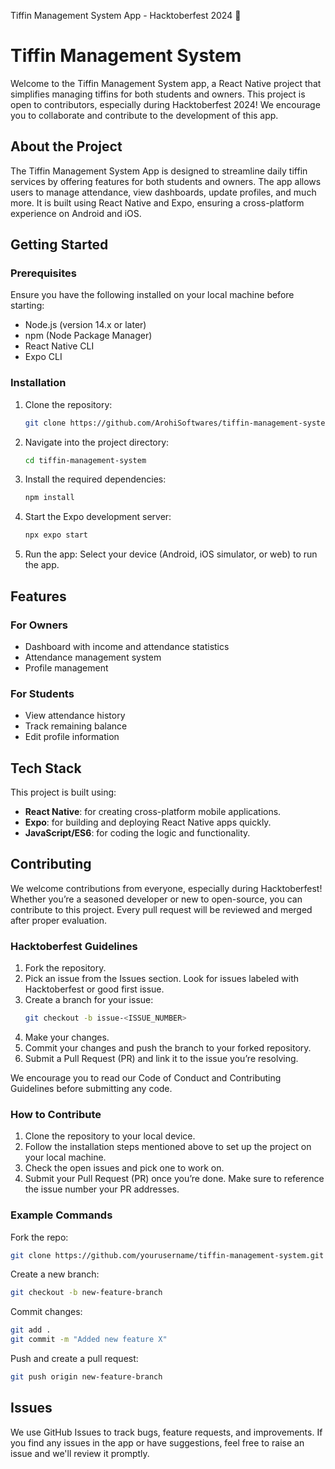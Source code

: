 Tiffin Management System App - Hacktoberfest 2024 🎉
# Tiffin Management System

Welcome to the Tiffin Management System app, a React Native project that simplifies managing tiffins for both students and owners. This project is open to contributors, especially during Hacktoberfest 2024! We encourage you to collaborate and contribute to the development of this app.

## About the Project

The Tiffin Management System App is designed to streamline daily tiffin services by offering features for both students and owners. The app allows users to manage attendance, view dashboards, update profiles, and much more. It is built using React Native and Expo, ensuring a cross-platform experience on Android and iOS.

## Getting Started

### Prerequisites

Ensure you have the following installed on your local machine before starting:

- Node.js (version 14.x or later)
- npm (Node Package Manager)
- React Native CLI
- Expo CLI

### Installation

1. Clone the repository:
    ```sh
    git clone https://github.com/ArohiSoftwares/tiffin-management-system
    ```

2. Navigate into the project directory:
    ```sh
    cd tiffin-management-system
    ```

3. Install the required dependencies:
    ```sh
    npm install
    ```

4. Start the Expo development server:
    ```sh
    npx expo start
    ```

5. Run the app:
    Select your device (Android, iOS simulator, or web) to run the app.

## Features

### For Owners

- Dashboard with income and attendance statistics
- Attendance management system
- Profile management

### For Students

- View attendance history
- Track remaining balance
- Edit profile information

## Tech Stack

This project is built using:

- **React Native**: for creating cross-platform mobile applications.
- **Expo**: for building and deploying React Native apps quickly.
- **JavaScript/ES6**: for coding the logic and functionality.

## Contributing

We welcome contributions from everyone, especially during Hacktoberfest! Whether you’re a seasoned developer or new to open-source, you can contribute to this project. Every pull request will be reviewed and merged after proper evaluation.

### Hacktoberfest Guidelines

1. Fork the repository.
2. Pick an issue from the Issues section. Look for issues labeled with Hacktoberfest or good first issue.
3. Create a branch for your issue:
    ```sh
    git checkout -b issue-<ISSUE_NUMBER>
    ```
4. Make your changes.
5. Commit your changes and push the branch to your forked repository.
6. Submit a Pull Request (PR) and link it to the issue you’re resolving.

We encourage you to read our Code of Conduct and Contributing Guidelines before submitting any code.

### How to Contribute

1. Clone the repository to your local device.
2. Follow the installation steps mentioned above to set up the project on your local machine.
3. Check the open issues and pick one to work on.
4. Submit your Pull Request (PR) once you’re done. Make sure to reference the issue number your PR addresses.

### Example Commands

Fork the repo:
```sh
git clone https://github.com/yourusername/tiffin-management-system.git
```

Create a new branch:
```sh
git checkout -b new-feature-branch
```

Commit changes:
```sh
git add .
git commit -m "Added new feature X"
```

Push and create a pull request:
```sh
git push origin new-feature-branch
```

## Issues

We use GitHub Issues to track bugs, feature requests, and improvements. If you find any issues in the app or have suggestions, feel free to raise an issue and we'll review it promptly.